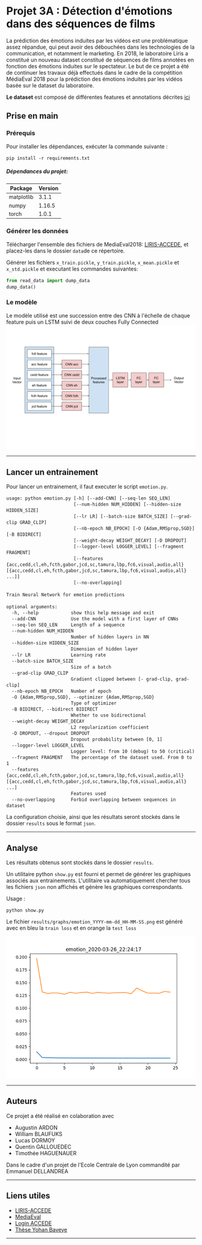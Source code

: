 # Projet 3A : Détection d'émotions dans des séquences de films

La prédiction des émotions induites par les vidéos est une problématique assez répandue, qui peut avoir des débouchées dans les technologies de la communication, 
et notamment le marketing. En 2018, le laboratoire Liris a constitué un nouveau dataset constitué de séquences de films annotées en fonction des émotions induites
sur le spectateur. Le but de ce projet a été de continuer les travaux déjà effectués dans le cadre de la compétition MédiaEval 2018 pour la prédiction des émotions induites 
par les vidéos basée sur le dataset du laboratoire.

**Le dataset** est composé de différentes features et annotations décrites [ici](data/README.md)

## Prise en main

### Prérequis

Pour installer les dépendances, exécuter la commande suivante : 
```shell script
pip install -r requirements.txt
```

##### Dépendances du projet:

| Package  | Version |
| ------------- | ------------- |
| matplotlib  | 3.1.1  |
| numpy  | 1.16.5  |
| torch  | 1.0.1  |

### Générer les données

Télécharger l'ensemble des fichiers de MediaEval2018: [LIRIS-ACCEDE](https://liris-accede.ec-lyon.fr/), et placez-les dans le dossier ```data```de ce répertoire.

Générer les fichiers ```x_train.pickle```, ```y_train.pickle```, ```x_mean.pickle``` et ```x_std.pickle``` et executant les commandes suivantes:

```python
from read_data import dump_data
dump_data()
```

### Le modèle

Le modèle utilisé est une succession entre des CNN à l'échelle de chaque feature puis un LSTM suivi de deux couches Fully Connected
![Alt text](./architecture.svg)

--------------------

## Lancer un entrainement

Pour lancer un entrainement, il faut executer le script ```emotion.py```.

```
usage: python emotion.py [-h] [--add-CNN] [--seq-len SEQ_LEN]
                         [--num-hidden NUM_HIDDEN] [--hidden-size HIDDEN_SIZE]
                         [--lr LR] [--batch-size BATCH_SIZE] [--grad-clip GRAD_CLIP]
                         [--nb-epoch NB_EPOCH] [-O {Adam,RMSprop,SGD}] [-B BIDIRECT]
                         [--weight-decay WEIGHT_DECAY] [-D DROPOUT]
                         [--logger-level LOGGER_LEVEL] [--fragment FRAGMENT]
                         [--features {acc,cedd,cl,eh,fcth,gabor,jcd,sc,tamura,lbp,fc6,visual,audio,all} [{acc,cedd,cl,eh,fcth,gabor,jcd,sc,tamura,lbp,fc6,visual,audio,all} ...]]
                         [--no-overlapping]

Train Neural Network for emotion predictions

optional arguments:
  -h, --help            show this help message and exit
  --add-CNN             Use the model with a first layer of CNNs
  --seq-len SEQ_LEN     Length of a sequence
  --num-hidden NUM_HIDDEN
                        Number of hidden layers in NN
  --hidden-size HIDDEN_SIZE
                        Dimension of hidden layer
  --lr LR               Learning rate
  --batch-size BATCH_SIZE
                        Size of a batch
  --grad-clip GRAD_CLIP
                        Gradient clipped between [- grad-clip, grad-clip]
  --nb-epoch NB_EPOCH   Number of epoch
  -O {Adam,RMSprop,SGD}, --optimizer {Adam,RMSprop,SGD}
                        Type of optimizer
  -B BIDIRECT, --bidirect BIDIRECT
                        Whether to use bidirectional
  --weight-decay WEIGHT_DECAY
                        L2 regularization coefficient
  -D DROPOUT, --dropout DROPOUT
                        Dropout probability between [0, 1]
  --logger-level LOGGER_LEVEL
                        Logger level: from 10 (debug) to 50 (critical)
  --fragment FRAGMENT   The percentage of the dataset used. From 0 to 1
  --features {acc,cedd,cl,eh,fcth,gabor,jcd,sc,tamura,lbp,fc6,visual,audio,all} [{acc,cedd,cl,eh,fcth,gabor,jcd,sc,tamura,lbp,fc6,visual,audio,all} ...]
                        Features used
  --no-overlapping      Forbid overlapping between sequences in dataset
```

La configuration choisie, ainsi que les résultats seront stockés dans le dossier ```results``` sous le format ```json```.

--------------------

## Analyse

Les résultats obtenus sont stockés dans le dossier ```results```.

Un utilitaire python ```show.py``` est fourni et permet de générer les graphiques associés aux entrainements.
L'utilitaire va automatiquement chercher tous les fichiers ```json``` non affichés et génère les graphiques correspondants.

Usage :
```shell script
python show.py
```

Le fichier `results/graphs/emotion_YYYY-mm-dd_HH-MM-SS.png` est généré avec en bleu la `train loss` et en orange la `test loss`

![Alt text](./results/graphs/emotion_2020-03-26_22-24-17.png)

--------------------


## Auteurs

Ce projet a été réalisé en colaboration avec
* Augustin ARDON
* William BLAUFUKS
* Lucas DORMOY
* Quentin GALLOUEDEC
* Timothée HAGUENAUER

Dans le cadre d'un projet de l'Ecole Centrale de Lyon commandité par Emmanuel DELLANDREA

--------------------

## Liens utiles

- [LIRIS-ACCEDE](https://liris-accede.ec-lyon.fr/)
- [MediaEval](http://www.multimediaeval.org/)
- [Login ACCEDE](https://liris-accede.ec-lyon.fr/files/database-download/download.php)
- [Thèse Yohan Baveye](https://tel.archives-ouvertes.fr/tel-01272240/document)

--------------------

